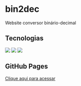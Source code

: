 # bin2dec
Website conversor binário-decimal

## Tecnologias
<div style="display: inline-block;">
    <div style="display: inline-block;">
    <img src="https://img.shields.io/badge/html5-%23E34F26.svg?style=for-the-badge&logo=html5&logoColor=white">
    <img src="https://img.shields.io/badge/javascript-%23323330.svg?style=for-the-badge&logo=javascript&logoColor=%23F7DF1E">
    <img src="https://img.shields.io/badge/css3-%231572B6.svg?style=for-the-badge&logo=css3&logoColor=white">
</div>

## GitHub Pages
<a href="https://lumahloi.github.io/bin2dec">Clique aqui para acessar</a>
